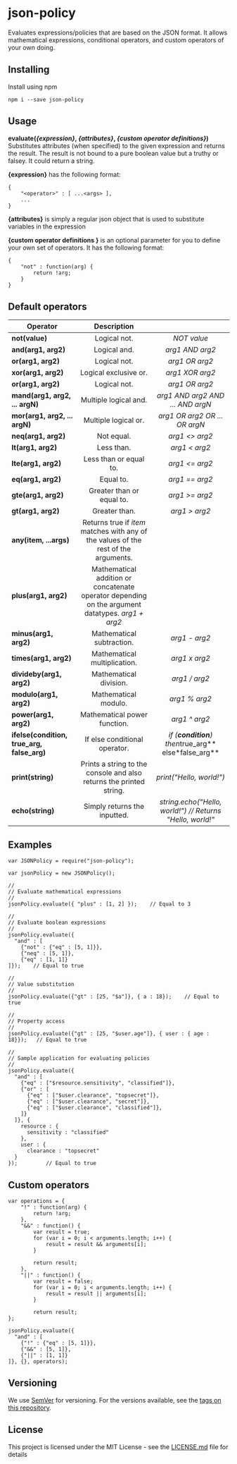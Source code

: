 # json-policy

Evaluates expressions/policies that are based on the JSON format. It allows mathematical expressions, conditional operators, and custom operators of your own doing.

## Installing

Install using npm

```
npm i --save json-policy 
```

## Usage

**evaluate(*{expression}*, *{attributes}*, *{custom operator definitions}*)** Substitutes attributes (when specified) to the given expression and returns the result. The result is not bound to a pure boolean value but a truthy or falsey. It could return a string.

**{expression}** has the following format:
```
{
	"<operator>" : [ ...<args> ],
	...
}
```

**{attributes}** is simply a regular json object that is used to substitute variables in the expression

**{custom operator definitions }** is an optional parameter for you to define your own set of operators. It has the following format:
```
{
	"not" : function(arg) {
		return !arg;	
	}
}
```

## Default operators

| Operator  |  Description |     |
|-----------|:------------:|:---:|
| **not(value)** | Logical not. | *NOT value* |
| **and(arg1, arg2)** | Logical and. | *arg1 AND arg2* | 
| **or(arg1, arg2)** | Logical not. | *arg1 OR arg2* | 
| **xor(arg1, arg2)** | Logical exclusive or. | *arg1 XOR arg2* | 
| **or(arg1, arg2)** | Logical not. | *arg1 OR arg2* | 
| **mand(arg1, arg2, ... argN)** | Multiple logical and. | *arg1 AND arg2 AND ... AND argN* | 
| **mor(arg1, arg2, ... argN)** | Multiple logical or. | *arg1 OR arg2 OR ... OR argN* | 
| **neq(arg1, arg2)** | Not equal. | *arg1 <> arg2* | 
| **lt(arg1, arg2)** | Less than. | *arg1 < arg2* | 
| **lte(arg1, arg2)** | Less than or equal to. | *arg1 <= arg2* | 
| **eq(arg1, arg2)** | Equal to. | *arg1 == arg2*| 
| **gte(arg1, arg2)** | Greater than or equal to. | *arg1 >= arg2* | 
| **gt(arg1, arg2)** | Greater than. | *arg1 > arg2* | 
| **any(item, ...args)** | Returns true if *item* matches with any of the values of the rest of the arguments. |
| **plus(arg1, arg2)** | Mathematical addition or concatenate operator depending on the argument datatypes. *arg1 + arg2* | 
| **minus(arg1, arg2)** | Mathematical subtraction. | *arg1 - arg2* | 
| **times(arg1, arg2)** | Mathematical multiplication. | *arg1 x arg2* | 
| **divideby(arg1, arg2)** | Mathematical division. | *arg1 / arg2* | 
| **modulo(arg1, arg2)** | Mathematical modulo. | *arg1 % arg2* | 
| **power(arg1, arg2)** | Mathematical power function. | *arg1 ^ arg2* | 
| **ifelse(condition, true_arg, false_arg)** | If else conditional operator. | *if (**condition**) then*true_arg** else*false_arg** | 
| **print(string)** | Prints a string to the console and also returns the printed string. | *print("Hello, world!")* | 
| **echo(string)** | Simply returns the inputted. | *string.echo("Hello, world!") // Returns "Hello, world!"* | 


## Examples
```
var JSONPolicy = require("json-policy");

var jsonPolicy = new JSONPolicy();

//
// Evaluate mathematical expressions
//
jsonPolicy.evaluate({ "plus" : [1, 2] });    // Equal to 3

//
// Evaluate boolean expressions
//
jsonPolicy.evaluate({ 
  "and" : [
    {"not" : {"eq" : [5, 1]}},
    {"neq" : [5, 1]},
    {"eq" : [1, 1]}
]});    // Equal to true

//
// Value substitution
//
jsonPolicy.evaluate({"gt" : [25, "$a"]}, { a : 18});    // Equal to true

//
// Property access
//
jsonPolicy.evaluate({"gt" : [25, "$user.age"]}, { user : { age : 18}});   // Equal to true

//
// Sample application for evaluating policies
//
jsonPolicy.evaluate({
  "and" : [ 
    {"eq" : ["$resource.sensitivity", "classified"]},
    {"or" : [
      {"eq" : ["$user.clearance", "topsecret"]},
      {"eq" : ["$user.clearance", "secret"]},
      {"eq" : ["$user.clearance", "classified"]},
    ]}
  ]}, { 
    resource : {
      sensitivity : "classified"
    },
    user : {
      clearance : "topsecret"
  }
});         // Equal to true

```

## Custom operators
```
var operations = {
	"!" : function(arg) {
		return !arg;	
	},
	"&&" : function() {
		var result = true; 
		for (var i = 0; i < arguments.length; i++) {
			result = result && arguments[i];
		}

		return result;	
	},
	"||" : function() {
		var result = false; 
		for (var i = 0; i < arguments.length; i++) {
			result = result || arguments[i];
		}

		return result;	
};

jsonPolicy.evaluate({ 
  "and" : [
    {"!" : {"eq" : [5, 1]}},
    {"&&" : [5, 1]},
    {"||" : [1, 1]}
]}, {}, operators); 

```

## Versioning

We use [SemVer](http://semver.org/) for versioning. For the versions available, see the [tags on this repository](https://github.com/kbaylosis/json-policy/tags). 

## License

This project is licensed under the MIT License - see the [LICENSE.md](LICENSE.md) file for details

